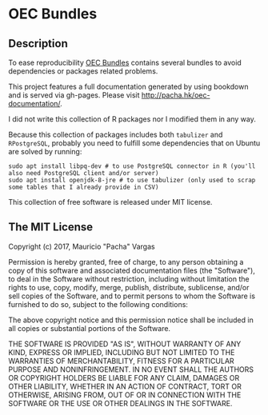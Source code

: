 # OEC Bundles

## Description

To ease reproducibility [OEC Bundles](https://github.com/observatory-economic-complexity/oec-bundles) contains several 
bundles to avoid dependencies or packages related problems.

This project features a full documentation generated by using bookdown and is served via gh-pages. Please visit http://pacha.hk/oec-documentation/.

I did not write this collection of R packages nor I modified them in any way. 

Because this collection of packages includes both `tabulizer` and `RPostgreSQL`, probably you need to fulfill some dependencies that on Ubuntu are solved by running:

```
sudo apt install libpq-dev # to use PostgreSQL connector in R (you'll also need PostgreSQL client and/or server)
sudo apt install openjdk-8-jre # to use tabulizer (only used to scrap some tables that I already provide in CSV)
```

This collection of free software is released under MIT license.

## The MIT License

Copyright (c) 2017, Mauricio "Pacha" Vargas

Permission is hereby granted, free of charge, to any person obtaining
a copy of this software and associated documentation files (the
"Software"), to deal in the Software without restriction, including
without limitation the rights to use, copy, modify, merge, publish,
distribute, sublicense, and/or sell copies of the Software, and to
permit persons to whom the Software is furnished to do so, subject to
the following conditions:

The above copyright notice and this permission notice shall be
included in all copies or substantial portions of the Software.

THE SOFTWARE IS PROVIDED "AS IS", WITHOUT WARRANTY OF ANY KIND,
EXPRESS OR IMPLIED, INCLUDING BUT NOT LIMITED TO THE WARRANTIES OF
MERCHANTABILITY, FITNESS FOR A PARTICULAR PURPOSE AND
NONINFRINGEMENT. IN NO EVENT SHALL THE AUTHORS OR COPYRIGHT HOLDERS BE
LIABLE FOR ANY CLAIM, DAMAGES OR OTHER LIABILITY, WHETHER IN AN ACTION
OF CONTRACT, TORT OR OTHERWISE, ARISING FROM, OUT OF OR IN CONNECTION
WITH THE SOFTWARE OR THE USE OR OTHER DEALINGS IN THE SOFTWARE.
